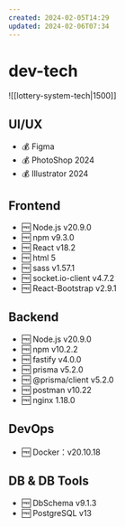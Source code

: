 ```yaml
---
created: 2024-02-05T14:29
updated: 2024-02-06T07:34
---
```

# dev-tech

![[lottery-system-tech|1500]]
## UI/UX

- 💰 Figma
- 💰 PhotoShop 2024
- 💰 Illustrator 2024

## Frontend

- 🆓 Node.js v20.9.0
- 🆓 npm v9.3.0
- 🆓 React v18.2
- 🆓 html 5
- 🆓 sass v1.57.1
- 🆓 socket.io-client v4.7.2
- 🆓 React-Bootstrap v2.9.1 

## Backend

- 🆓 Node.js v20.9.0
- 🆓 npm v10.2.2
- 🆓 fastify v4.0.0
- 🆓 prisma v5.2.0
- 🆓 @prisma/client v5.2.0
- 🆓 postman v10.22
- 🆓 nginx 1.18.0

## DevOps

- 🆓 Docker：v20.10.18

## DB & DB Tools

- 🆓 DbSchema v9.1.3
- 🆓 PostgreSQL v13